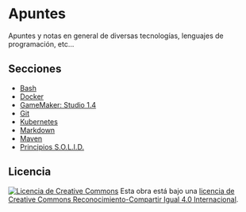 # Apuntes

Apuntes y notas en general de diversas tecnologías, lenguajes de programación, etc...

## Secciones

* [Bash](.//bash//bash.md)
* [Docker](.//docker//docker.md)
* [GameMaker: Studio 1.4](.//gamemaker//gamemaker.md)
* [Git](.//git//git.md)
* [Kubernetes](.//kubernetes//kubernetes.md)
* [Markdown](.//markdown//markdown.md)
* [Maven](.//maven//maven.md)
* [Principios S.O.L.I.D.](.//solid//solid.md)

## Licencia

[![Licencia de Creative Commons](https://i.creativecommons.org/l/by-sa/4.0/80x15.png)](http://creativecommons.org/licenses/by-sa/4.0/)
Esta obra está bajo una [licencia de Creative Commons Reconocimiento-Compartir Igual 4.0 Internacional](http://creativecommons.org/licenses/by-sa/4.0/).
